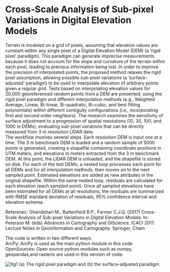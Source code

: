 # Cross-Scale Analysis of Sub-pixel Variations in Digital Elevation Models

Terrain is modeled on a grid of pixels, assuming that elevation values are constant within any single pixel of a Digital Elevation Model (DEM) (a ‘rigid pixel’ paradigm). This paradigm can generate imprecise measurements because it does not account for the slope and curvature of the terrain within each pixel, leading to precious information being lost. In order to improve the precision of interpolated points, the proposed method relaxes the rigid pixel assumption, allowing possible sub-pixel variations (a ‘surface-adjusted’ paradigm) to be used to interpolate elevation of arbitrary points given a regular grid. Tests based on interpolating elevation values for 20,000 georeferenced random points from a DEM are presented, using the rigid pixel paradigm and different interpolation methods (e.g., Weighted Average, Linear, Bi-linear, Bi-quadratic, Bi-cubic, and best fitting polynomials) within different contiguity configurations (i.e., incorporating first and second order neighbors). The research examines the sensitivity of surface adjustment to a progression of spatial resolutions (10, 30, 100, and 1000 m DEMs), evaluating sub-pixel variations that can be directly measured from 3 m resolution LIDAR data.<br>
The workflow involves several steps. Each resolution DEM is input one at a time. The 3 m benchmark DEM is loaded and a random sample of 5000 points is generated, creating a shapefile containing coordinate positions in UTM meters, and elevations in meters extracted from the 3 m benchmark DEM. At this point, the LIDAR DEM is unloaded, and the shapefile is stored on disk. For each of the test DEMs, a nested loop processes each point for all DEMs and for all interpolation methods, then moves on to the next sampled point. Estimated elevations are added as new attributes in the original shapefile. Within the same nested loop, residuals are calculated for each elevation (each sampled point). Once all sampled elevations have been estimated for all DEMs at all resolutions, the residuals are summarized with RMSE standard deviation of residuals, 95% confidence interval and elevation extrema.<br>

Referenec: Ghandehari M., Buttenfield B.P., Farmer C.J.Q. (2017) Cross-Scale Analysis of Sub-pixel Variations in Digital Elevation Models. In: Peterson M. (eds) Advances in Cartography and GIScience. ICACI 2017. Lecture Notes in Geoinformation and Cartography. Springer, Cham
<br>

The code is written in two different ways:<br>
ArcPy: ArcPy is used as the main python module in this code<br>
OpenSources: Open source python modules such as numpy, geopandas,and rasterio are used in this version of code.<br>

![fig1](https://user-images.githubusercontent.com/10367311/43148923-87d2653a-8f23-11e8-9625-3b3cd3105e19.PNG)
(a) The rigid pixel paradigm and (b) the surface-adjusted paradigm. 



